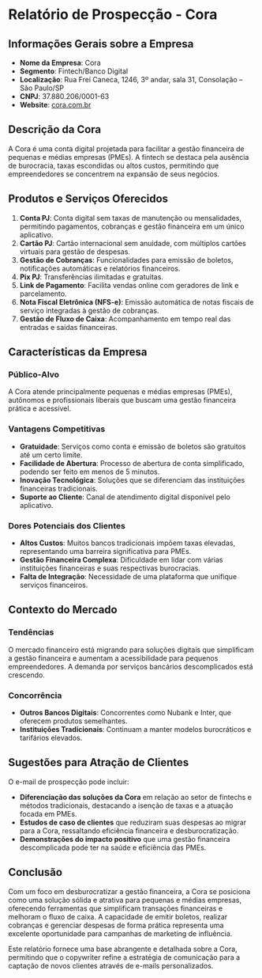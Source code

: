 # Relatório de Prospecção - Cora

## Informações Gerais sobre a Empresa
- **Nome da Empresa**: Cora
- **Segmento**: Fintech/Banco Digital
- **Localização**: Rua Frei Caneca, 1246, 3º andar, sala 31, Consolação – São Paulo/SP
- **CNPJ**: 37.880.206/0001-63
- **Website**: [cora.com.br](https://www.cora.com.br)

## Descrição da Cora
A Cora é uma conta digital projetada para facilitar a gestão financeira de pequenas e médias empresas (PMEs). A fintech se destaca pela ausência de burocracia, taxas escondidas ou altos custos, permitindo que empreendedores se concentrem na expansão de seus negócios.

## Produtos e Serviços Oferecidos
1. **Conta PJ**: Conta digital sem taxas de manutenção ou mensalidades, permitindo pagamentos, cobranças e gestão financeira em um único aplicativo.
2. **Cartão PJ**: Cartão internacional sem anuidade, com múltiplos cartões virtuais para gestão de despesas.
3. **Gestão de Cobranças**: Funcionalidades para emissão de boletos, notificações automáticas e relatórios financeiros.
4. **Pix PJ**: Transferências ilimitadas e gratuitas.
5. **Link de Pagamento**: Facilita vendas online com geradores de link e parcelamento.
6. **Nota Fiscal Eletrônica (NFS-e)**: Emissão automática de notas fiscais de serviço integradas à gestão de cobranças.
7. **Gestão de Fluxo de Caixa**: Acompanhamento em tempo real das entradas e saídas financeiras.

## Características da Empresa
### Público-Alvo
A Cora atende principalmente pequenas e médias empresas (PMEs), autônomos e profissionais liberais que buscam uma gestão financeira prática e acessível.

### Vantagens Competitivas
- **Gratuidade**: Serviços como conta e emissão de boletos são gratuitos até um certo limite.
- **Facilidade de Abertura**: Processo de abertura de conta simplificado, podendo ser feito em menos de 5 minutos.
- **Inovação Tecnológica**: Soluções que se diferenciam das instituições financeiras tradicionais.
- **Suporte ao Cliente**: Canal de atendimento digital disponível pelo aplicativo.

### Dores Potenciais dos Clientes
- **Altos Custos**: Muitos bancos tradicionais impõem taxas elevadas, representando uma barreira significativa para PMEs.
- **Gestão Financeira Complexa**: Dificuldade em lidar com várias instituições financeiras e suas respectivas burocracias.
- **Falta de Integração**: Necessidade de uma plataforma que unifique serviços financeiros.

## Contexto do Mercado
### Tendências
O mercado financeiro está migrando para soluções digitais que simplificam a gestão financeira e aumentam a acessibilidade para pequenos empreendedores. A demanda por serviços bancários descomplicados está crescendo.

### Concorrência
- **Outros Bancos Digitais**: Concorrentes como Nubank e Inter, que oferecem produtos semelhantes.
- **Instituições Tradicionais**: Continuam a manter modelos burocráticos e tarifários elevados.

## Sugestões para Atração de Clientes
O e-mail de prospecção pode incluir:
- **Diferenciação das soluções da Cora** em relação ao setor de fintechs e métodos tradicionais, destacando a isenção de taxas e a atuação focada em PMEs.
- **Estudos de caso de clientes** que reduziram suas despesas ao migrar para a Cora, ressaltando eficiência financeira e desburocratização.
- **Demonstrações do impacto positivo** que uma gestão financeira descomplicada pode ter na saúde e eficiência das PMEs.

## Conclusão
Com um foco em desburocratizar a gestão financeira, a Cora se posiciona como uma solução sólida e atrativa para pequenas e médias empresas, oferecendo ferramentas que simplificam transações financeiras e melhoram o fluxo de caixa. A capacidade de emitir boletos, realizar cobranças e gerenciar despesas de forma prática representa uma excelente oportunidade para campanhas de marketing de influência.

Este relatório fornece uma base abrangente e detalhada sobre a Cora, permitindo que o copywriter refine a estratégia de comunicação para a captação de novos clientes através de e-mails personalizados.